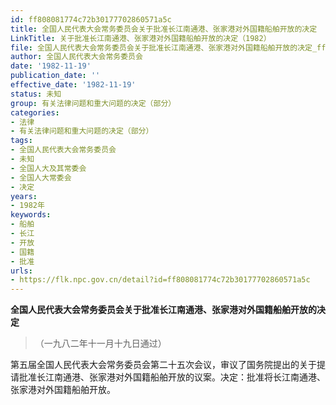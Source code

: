 ```yaml
---
id: ff808081774c72b30177702860571a5c
title: 全国人民代表大会常务委员会关于批准长江南通港、张家港对外国籍船舶开放的决定
LinkTitle: 关于批准长江南通港、张家港对外国籍船舶开放的决定（1982）
file: 全国人民代表大会常务委员会关于批准长江南通港、张家港对外国籍船舶开放的决定_ff808081774c72b30177702860571a5c.docx
author: 全国人民代表大会常务委员会
date: '1982-11-19'
publication_date: ''
effective_date: '1982-11-19'
status: 未知
group: 有关法律问题和重大问题的决定（部分）
categories:
- 法律
- 有关法律问题和重大问题的决定（部分）
tags:
- 全国人民代表大会常务委员会
- 未知
- 全国人大及其常委会
- 全国人大常委会
- 决定
years:
- 1982年
keywords:
- 船舶
- 长江
- 开放
- 国籍
- 批准
urls:
- https://flk.npc.gov.cn/detail?id=ff808081774c72b30177702860571a5c
---
```


**全国人民代表大会常务委员会关于批准长江南通港、张家港对外国籍船舶开放的决定**

> （一九八二年十一月十九日通过）

第五届全国人民代表大会常务委员会第二十五次会议，审议了国务院提出的关于提请批准长江南通港、张家港对外国籍船舶开放的议案。决定：批准将长江南通港、张家港对外国籍船舶开放。
